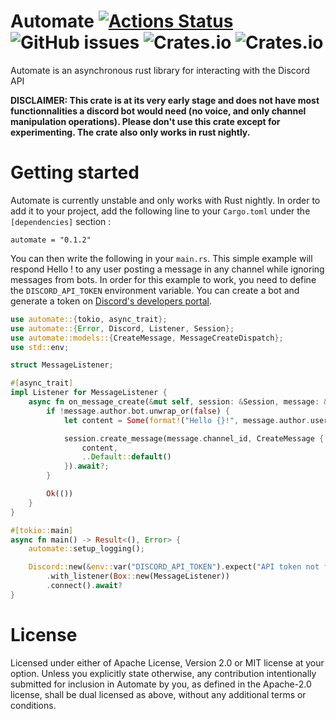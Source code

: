 # Automate [![Actions Status](https://github.com/mbenoukaiss/automate/workflows/Checks/badge.svg)](https://github.com/mbenoukaiss/automate/actions) ![GitHub issues](https://img.shields.io/github/issues/mbenoukaiss/automate) ![Crates.io](https://img.shields.io/crates/v/automate) ![Crates.io](https://img.shields.io/crates/l/automate)
Automate is an asynchronous rust library for interacting with the Discord API

**DISCLAIMER: This crate is at its very early stage and does not have most functionnalities a discord bot would need (no
voice, and only channel manipulation operations). Please don't use this crate except for experimenting.
The crate also only works in rust nightly.**

# Getting started
Automate is currently unstable and only works with Rust nightly. In order to add it to your project, add the following
line to your `Cargo.toml` under the `[dependencies]` section :
```
automate = "0.1.2"
```

You can then write the following in your `main.rs`. This simple example will respond Hello <name of the user>! to any
user posting a message in any channel while ignoring messages from bots.
In order for this example to work, you need to define the `DISCORD_API_TOKEN` environment variable. You can create a
bot and generate a token on [Discord's developers portal](https://discordapp.com/developers/applications/).

```rust
use automate::{tokio, async_trait};
use automate::{Error, Discord, Listener, Session};
use automate::models::{CreateMessage, MessageCreateDispatch};
use std::env;

struct MessageListener;

#[async_trait]
impl Listener for MessageListener {
    async fn on_message_create(&mut self, session: &Session, message: &MessageCreateDispatch) -> Result<(), Error> {
        if !message.author.bot.unwrap_or(false) {
            let content = Some(format!("Hello {}!", message.author.username));

            session.create_message(message.channel_id, CreateMessage {
                content,
                ..Default::default()
            }).await?;
        }

        Ok(())
    }
}

#[tokio::main]
async fn main() -> Result<(), Error> {
    automate::setup_logging();

    Discord::new(&env::var("DISCORD_API_TOKEN").expect("API token not found"))
        .with_listener(Box::new(MessageListener))
        .connect().await?
}
```

# License
Licensed under either of Apache License, Version 2.0 or MIT license at your option.
Unless you explicitly state otherwise, any contribution intentionally submitted for inclusion in Automate by you, as
defined in the Apache-2.0 license, shall be dual licensed as above, without any additional terms or conditions.